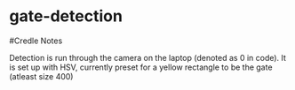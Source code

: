# gate-detection


#Credle Notes

Detection is run through the camera on the laptop (denoted as 0 in code).
It is set up with HSV, currently preset for a yellow rectangle to be the gate (atleast size 400)





